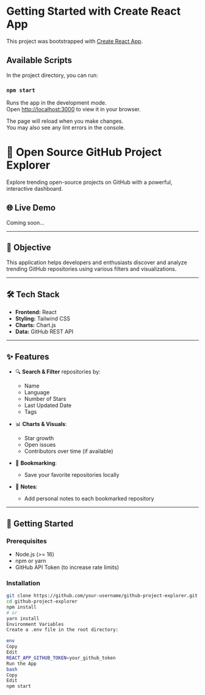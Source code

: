# Getting Started with Create React App

This project was bootstrapped with [Create React App](https://github.com/facebook/create-react-app).

## Available Scripts

In the project directory, you can run:

### `npm start`

Runs the app in the development mode.\
Open [http://localhost:3000](http://localhost:3000) to view it in your browser.

The page will reload when you make changes.\
You may also see any lint errors in the console.

# 🚀 Open Source GitHub Project Explorer

Explore trending open-source projects on GitHub with a powerful, interactive dashboard.

## 🌐 Live Demo
Coming soon...

---

## 🎯 Objective

This application helps developers and enthusiasts discover and analyze trending GitHub repositories using various filters and visualizations.

---

## 🛠️ Tech Stack

- **Frontend:** React
- **Styling:** Tailwind CSS
- **Charts:** Chart.js
- **Data:** GitHub REST API

---

## ✨ Features

- 🔍 **Search & Filter** repositories by:
  - Name
  - Language
  - Number of Stars
  - Last Updated Date
  - Tags

- 📊 **Charts & Visuals**:
  - Star growth
  - Open issues
  - Contributors over time (if available)

- 📁 **Bookmarking**:
  - Save your favorite repositories locally

- 📝 **Notes**:
  - Add personal notes to each bookmarked repository

---

## 🚧 Getting Started

### Prerequisites

- Node.js (>= 16)
- npm or yarn
- GitHub API Token (to increase rate limits)

### Installation

```bash
git clone https://github.com/your-username/github-project-explorer.git
cd github-project-explorer
npm install
# or
yarn install
Environment Variables
Create a .env file in the root directory:

env
Copy
Edit
REACT_APP_GITHUB_TOKEN=your_github_token
Run the App
bash
Copy
Edit
npm start
